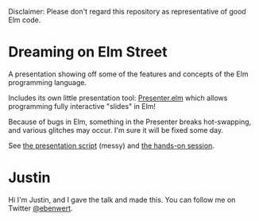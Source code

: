Disclaimer: Please don't regard this repository as representative of good Elm code.

# Dreaming on Elm Street

A presentation showing off some of the features and concepts of the Elm programming language.

Includes its own little presentation tool: [Presenter.elm](Presenter.elm) which allows programming fully interactive "slides" in Elm!

Because of bugs in Elm, something in the Presenter breaks hot-swapping, and various glitches may occur. I'm sure it will be fixed some day.

See [the presentation script](script.md) (messy) and [the hands-on session](hands-on.md).

# Justin

Hi I'm Justin, and I gave the talk and made this. You can follow me on Twitter [@ebenwert](https://twitter.com/ebenwert).
